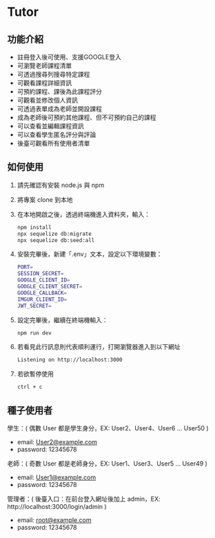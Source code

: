 # Tutor

## 功能介紹

- 註冊登入後可使用、支援GOOGLE登入
- 可瀏覽老師課程清單
- 可透過搜尋列搜尋特定課程
- 可觀看課程詳細資訊
- 可預約課程、課後為此課程評分
- 可觀看並修改個人資訊
- 可透過表單成為老師並開設課程
- 成為老師後可預約其他課程、但不可預約自己的課程
- 可以查看並編輯課程資訊
- 可以查看學生匿名評分與評論
- 後臺可觀看所有使用者清單

## 如何使用

1. 請先確認有安裝 node.js 與 npm
2. 將專案 clone 到本地
3. 在本地開啟之後，透過終端機進入資料夾，輸入：

   ```bash
   npm install
   npx sequelize db:migrate
   npx sequelize db:seed:all
   ```

4. 安裝完畢後，新建「.env」文本，設定以下環境變數：

   ```bash
   PORT=
   SESSION_SECRET=
   GOOGLE_CLIENT_ID=
   GOOGLE_CLIENT_SECRET=
   GOOGLE_CALLBACK=
   IMGUR_CLIENT_ID=
   JWT_SECRET=
   ```
   
5. 設定完畢後，繼續在終端機輸入：

   ```bash
   npm run dev
   ```

6. 若看見此行訊息則代表順利運行，打開瀏覽器進入到以下網址

   ```bash
   Listening on http://localhost:3000
   ```

7. 若欲暫停使用

   ```bash
   ctrl + c
   ```
   
## 種子使用者

學生：( 偶數 User 都是學生身分，EX: User2、User4、User6 ... User50 )
  - email: User2@example.com
  - password: 12345678

老師：( 奇數 User 都是老師身分，EX: User1、User3、User5 ... User49 )
  - email: User1@example.com
  - password: 12345678

管理者：( 後臺入口：在前台登入網址後加上 admin，EX: http://localhost:3000/login/admin )
  - email: root@example.com
  - password: 12345678
